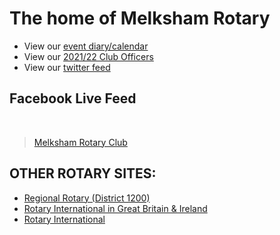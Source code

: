 # The home of Melksham Rotary

- View our [event diary/calendar](https://www.melkshamrotary.org/event-calendar)
- View our [2021/22 Club Officers](https://www.melkshamrotary.org/club-officers)
- View our [twitter feed](https://www.twitter.com/melkshamrotary)

## Facebook Live Feed
<div id="fb-root">&nbsp;</div>
<script async defer crossorigin="anonymous" src="https://connect.facebook.net/en_GB/sdk.js#xfbml=1&version=v4.0"></script>

<div class="fb-page" data-adapt-container-width="true" data-height="" data-hide-cover="true" data-href="https://www.facebook.com/MelkshamRotary/" data-show-facepile="false" data-small-header="false" data-tabs="timeline" data-width="750">
<blockquote cite="https://www.facebook.com/MelkshamRotary/" class="fb-xfbml-parse-ignore"><a href="https://www.facebook.com/MelkshamRotary/">Melksham Rotary Club</a></blockquote>
</div>


## OTHER ROTARY SITES:
- [Regional Rotary (District 1200)](http://www.rotary-ribi.org/districts/homepage.php?DistrictNo=1200)
- [Rotary International in Great Britain & Ireland](http://www.rotarygbi.org/)
- [Rotary International](https://www.rotary.org/)
